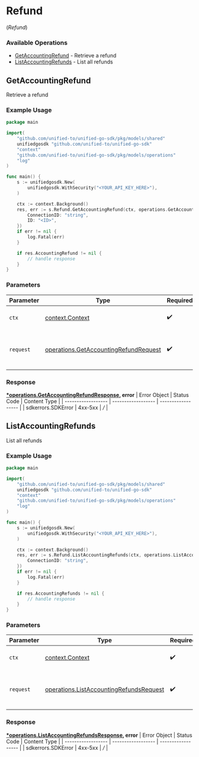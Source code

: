 # Refund
(*Refund*)

### Available Operations

* [GetAccountingRefund](#getaccountingrefund) - Retrieve a refund
* [ListAccountingRefunds](#listaccountingrefunds) - List all refunds

## GetAccountingRefund

Retrieve a refund

### Example Usage

```go
package main

import(
	"github.com/unified-to/unified-go-sdk/pkg/models/shared"
	unifiedgosdk "github.com/unified-to/unified-go-sdk"
	"context"
	"github.com/unified-to/unified-go-sdk/pkg/models/operations"
	"log"
)

func main() {
    s := unifiedgosdk.New(
        unifiedgosdk.WithSecurity("<YOUR_API_KEY_HERE>"),
    )

    ctx := context.Background()
    res, err := s.Refund.GetAccountingRefund(ctx, operations.GetAccountingRefundRequest{
        ConnectionID: "string",
        ID: "<ID>",
    })
    if err != nil {
        log.Fatal(err)
    }

    if res.AccountingRefund != nil {
        // handle response
    }
}
```

### Parameters

| Parameter                                                                                          | Type                                                                                               | Required                                                                                           | Description                                                                                        |
| -------------------------------------------------------------------------------------------------- | -------------------------------------------------------------------------------------------------- | -------------------------------------------------------------------------------------------------- | -------------------------------------------------------------------------------------------------- |
| `ctx`                                                                                              | [context.Context](https://pkg.go.dev/context#Context)                                              | :heavy_check_mark:                                                                                 | The context to use for the request.                                                                |
| `request`                                                                                          | [operations.GetAccountingRefundRequest](../../pkg/models/operations/getaccountingrefundrequest.md) | :heavy_check_mark:                                                                                 | The request object to use for the request.                                                         |


### Response

**[*operations.GetAccountingRefundResponse](../../pkg/models/operations/getaccountingrefundresponse.md), error**
| Error Object       | Status Code        | Content Type       |
| ------------------ | ------------------ | ------------------ |
| sdkerrors.SDKError | 4xx-5xx            | */*                |

## ListAccountingRefunds

List all refunds

### Example Usage

```go
package main

import(
	"github.com/unified-to/unified-go-sdk/pkg/models/shared"
	unifiedgosdk "github.com/unified-to/unified-go-sdk"
	"context"
	"github.com/unified-to/unified-go-sdk/pkg/models/operations"
	"log"
)

func main() {
    s := unifiedgosdk.New(
        unifiedgosdk.WithSecurity("<YOUR_API_KEY_HERE>"),
    )

    ctx := context.Background()
    res, err := s.Refund.ListAccountingRefunds(ctx, operations.ListAccountingRefundsRequest{
        ConnectionID: "string",
    })
    if err != nil {
        log.Fatal(err)
    }

    if res.AccountingRefunds != nil {
        // handle response
    }
}
```

### Parameters

| Parameter                                                                                              | Type                                                                                                   | Required                                                                                               | Description                                                                                            |
| ------------------------------------------------------------------------------------------------------ | ------------------------------------------------------------------------------------------------------ | ------------------------------------------------------------------------------------------------------ | ------------------------------------------------------------------------------------------------------ |
| `ctx`                                                                                                  | [context.Context](https://pkg.go.dev/context#Context)                                                  | :heavy_check_mark:                                                                                     | The context to use for the request.                                                                    |
| `request`                                                                                              | [operations.ListAccountingRefundsRequest](../../pkg/models/operations/listaccountingrefundsrequest.md) | :heavy_check_mark:                                                                                     | The request object to use for the request.                                                             |


### Response

**[*operations.ListAccountingRefundsResponse](../../pkg/models/operations/listaccountingrefundsresponse.md), error**
| Error Object       | Status Code        | Content Type       |
| ------------------ | ------------------ | ------------------ |
| sdkerrors.SDKError | 4xx-5xx            | */*                |
